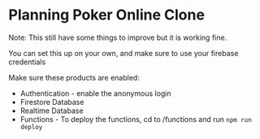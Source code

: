 # Planning Poker Online Clone

Note: This still have some things to improve but it is working fine.

You can set this up on your own, and make sure to use your firebase credentials

Make sure these products are enabled:
- Authentication - enable the anonymous login
- Firestore Database
- Realtime Database
- Functions - To deploy the functions, cd to /functions and run `npm run deploy`
